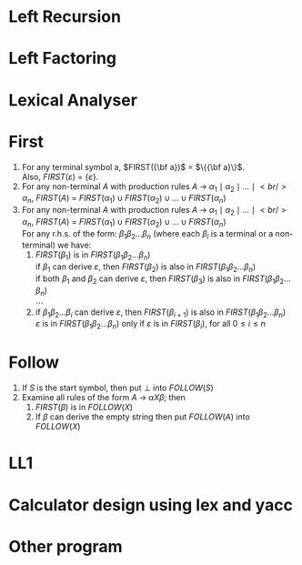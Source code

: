 # Left Recursion
# Left Factoring
# Lexical Analyser
# First 
1. For any terminal symbol a, $FIRST({\bf a})$ = $\{{\bf a}\}$.<br />
   Also, $FIRST(\varepsilon)$ = $\{\varepsilon\}$.<br />
2. For any non-terminal $A$ with production rules $A\; \rightarrow\; \alpha_1\; \mid\; \alpha_2\; \mid\; \ldots\; \mid\;<br />    \alpha_n$, $FIRST(A)$ = $FIRST(\alpha_1) \cup FIRST(\alpha_2) \cup \ldots \cup FIRST(\alpha_n)$<br />
3. For any non-terminal $A$ with production rules $A\; \rightarrow\; \alpha_1\; \mid\; \alpha_2\; \mid\; \ldots\; \mid\;<br /> \alpha_n$, $FIRST(A)$ = $FIRST(\alpha_1) \cup FIRST(\alpha_2) \cup \ldots \cup FIRST(\alpha_n)$<br />
For any r.h.s. of the form: $\beta_1 \beta_2 \ldots \beta_n$ (where each $\beta_i$ is a terminal or a non-terminal) we have:<br />
    1. $FIRST(\beta_1)$ is in $FIRST(\beta_1 \beta_2 \ldots \beta_n)$ <br />
       if $\beta_1$ can derive $\varepsilon$, then $FIRST(\beta_2)$ is also in $FIRST(\beta_1 \beta_2 \ldots \beta_n)$<br /> 
       if both $\beta_1$ and $\beta_2$ can derive $\varepsilon$, then $FIRST(\beta_3)$ is also in $FIRST(\beta_1 \beta_2 \ldots \beta_n)$ <br />
       $\cdots$ <br />
    2. if $\beta_1 \beta_2 \ldots \beta_i$ can derive $\varepsilon$, then $FIRST(\beta_{i+1})$ is also in $FIRST(\beta_1 \beta_2 \ldots \beta_n)$<br /> 
       $\varepsilon$ is in $FIRST(\beta_1 \beta_2 \ldots \beta_n)$ only if $\varepsilon$ is in $FIRST(\beta_i)$, for all $0 \leq i \leq n$ 
# Follow
1. If $S$ is the start symbol, then put $\bot$ into $FOLLOW(S)$<br />
2. Examine all rules of the form $A\; \rightarrow\; \alpha X \beta$; then<br />
      1. $FIRST(\beta)$ is in $FOLLOW(X)$<br />
      2. If $\beta$ can derive the empty string then put $FOLLOW(A)$ into $FOLLOW(X)$

# LL1
# Calculator design using lex and yacc
# Other program

